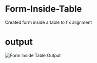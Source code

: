 # Form-Inside-Table
Created form inside a table to fix alignment
# output
![Form Inside Table Output](https://user-images.githubusercontent.com/93145071/145668388-97b7b41d-9e92-499e-a1b7-c5fe7bf34ff9.png)
